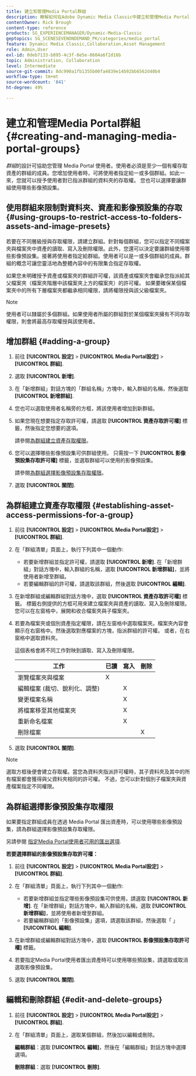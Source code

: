 ```yaml
---
title: 建立和管理Media Portal群組
description: 瞭解如何在Adobe Dynamic Media Classic中建立和管理Media Portal群組。
contentOwner: Rick Brough
content-type: reference
products: SG_EXPERIENCEMANAGER/Dynamic-Media-Classic
geptopics: SG_SCENESEVENONDEMAND_PK/categories/media_portal
feature: Dynamic Media Classic,Collaboration,Asset Management
role: Admin,User
exl-id: 0deb7133-b895-4c3f-8e5e-8604a6f2d16b
topic: Administration, Collaboration
level: Intermediate
source-git-commit: 8dc990a1fb1355b00fa4839e14b92bb6562d40b4
workflow-type: tm+mt
source-wordcount: '841'
ht-degree: 49%

---
```


# 建立和管理Media Portal群組{#creating-and-managing-media-portal-groups}

*群組*&#x200B;的設計可協助您管理 Media Portal 使用者。使用者必須是至少一個有權存取資產的群組的成員。您增加使用者時，可將使用者指定給一或多個群組。如此一來，您就可以授予使用者對已指派群組的資料夾的存取權。 您也可以選擇要讓群組使用哪些影像預設集。

## 使用群組來限制對資料夾、資產和影像預設集的存取 {#using-groups-to-restrict-access-to-folders-assets-and-image-presets}

若要在不同層級授與存取權限，請建立群組。針對每個群組，您可以指定不同檔案夾與檔案夾中資產的讀取、寫入及刪除權限。此外，您還可以決定要讓群組使用哪些影像預設集。接著將使用者指定給群組。使用者可以是一或多個群組的成員。群組的概念可讓您靈活地為整體內容中的有限集合指定存取權。

如果您未明確授予資產或檔案夾的群組許可權，該資產或檔案夾會繼承您指派給其父檔案夾（檔案夾階層中該檔案夾上方的檔案夾）的許可權。 如果要確保某個檔案夾中的所有下層檔案夾都繼承相同權限，請將權限授與該父級檔案夾。

>[!NOTE]
>
>使用者可以隸屬於多個群組。如果使用者所屬的群組對於某個檔案夾擁有不同存取權限，則會將最高存取權授與該使用者。

## 增加群組 {#adding-a-group}

1. 前往 **[!UICONTROL 設定]** > **[!UICONTROL Media Portal設定]** > **[!UICONTROL 群組]**.
1. 選取 **[!UICONTROL 新增]**.
1. 在「新增群組」對話方塊的「群組名稱」方塊中，輸入群組的名稱，然後選取 **[!UICONTROL 新增群組]**.
1. 您也可以選取使用者名稱旁的方框，將該使用者增加到新群組。
1. 如果您現在想要指定存取許可權，請選取 **[!UICONTROL 資產存取許可權]** 標籤，然後指定您想要的選項。

   請參閱[為群組建立資產存取權限](creating-media-portal-groups.md#establishing_asset_access_permissions_for_a_group)。

1. 您可以選擇哪些影像預設集可供群組使用。 只需按一下 **[!UICONTROL 影像預設集存取許可權]** 標籤，並選取群組可以使用的影像預設集。

   請參閱[為群組選擇影像預設集存取權限](creating-media-portal-groups.md#choosing_image_preset_access_permissions_for_a_group)。

1. 選取 **[!UICONTROL 關閉]**.

## 為群組建立資產存取權限 {#establishing-asset-access-permissions-for-a-group}

1. 前往 **[!UICONTROL 設定]** > **[!UICONTROL Media Portal設定]** > **[!UICONTROL 群組]**.
1. 在「群組清單」頁面上，執行下列其中一個動作:

   * 若要新增群組並指定許可權，請選取 **[!UICONTROL 新增]**. 在「新增群組」對話方塊中，輸入群組的名稱，選取 **[!UICONTROL 新增群組]**，並將使用者新增至群組。
   * 若要編輯群組的許可權，請選取該群組，然後選取 **[!UICONTROL 編輯]**.

1. 在新增群組或編輯群組對話方塊中，選取 **[!UICONTROL 資產存取許可權]** 標籤。 標籤右側提供的方框可用來建立檔案夾與資產的讀取、寫入及刪除權限。您可以在左窗格中，展開和收合檔案夾與子檔案夾。
1. 若要為檔案夾或個別資產指定權限，請在左窗格中選取檔案夾。檔案夾內容會顯示在右窗格中。然後選取對應檔案的方塊，指派群組的許可權。 或者，在右窗格中選取資料夾。

   這個表格會將不同工作對映到讀取、寫入及刪除權限。

   | 工作 | 已讀 | 寫入 | 刪除 |
   | --- | --- | --- | --- |
   | 瀏覽檔案夾與檔案 | X | | |
   | 編輯檔案 (裁切、銳利化、調整) | | X | |
   | 變更檔案名稱 | | X | |
   | 將檔案移至其他檔案夾 | | X | |
   | 重新命名檔案 | | X | |
   | 刪除檔案 | | | X |

1. 選取 **[!UICONTROL 關閉]**.

>[!NOTE]
>
>選取方框後便會建立存取權。當您為資料夾指派許可權時，其子資料夾及其中的所有檔案都會獲得與父資料夾相同的許可權。 不過，您可以針對個別子檔案夾與資產檔案指定不同權限。

## 為群組選擇影像預設集存取權限

如果要指定群組成員在透過 Media Portal 匯出資產時，可以使用哪些影像預設集，請為群組選擇影像預設集存取權限。

另請參閱 [指定Media Portal使用者可用的匯出選項](specifying-export-options-available-media.md#specifying_export_options_available_to_media_portal_users).

**若要選擇群組的影像預設集存取許可權：**

1. 前往 **[!UICONTROL 設定]** > **[!UICONTROL Media Portal設定]** > **[!UICONTROL 群組]**.
1. 在「群組清單」頁面上，執行下列其中一個動作:

   * 若要新增群組並指定哪些影像預設集可供使用，請選取 **[!UICONTROL 新增]**. 在「新增群組」對話方塊中，輸入群組的名稱，選取 **[!UICONTROL 新增群組]**，並將使用者新增至群組。
   * 若要編輯群組的「影像預設集」選項，請選取該群組，然後選取「 」 **[!UICONTROL 編輯]**.

1. 在新增群組或編輯群組對話方塊中，選取 **[!UICONTROL 影像預設集存取許可權]** 標籤。
1. 若要指定Media Portal使用者匯出資產時可以使用哪些預設集，請選取或取消選取影像預設集。
1. 選取 **[!UICONTROL 關閉]**.

## 編輯和刪除群組 {#edit-and-delete-groups}

1. 前往 **[!UICONTROL 設定]** > **[!UICONTROL Media Portal設定]** > **[!UICONTROL 群組]**.
1. 在「群組清單」頁面上，選取某個群組，然後加以編輯或刪除。

   **編輯群組**：選取 **[!UICONTROL 編輯]**，然後在「編輯群組」對話方塊中選擇選項。

   **刪除群組**：選取 **[!UICONTROL 刪除]**.
